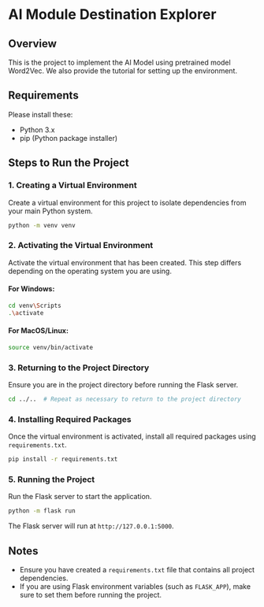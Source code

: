 # AI Module Destination Explorer

## Overview
This is the project to implement the AI Model using pretrained model Word2Vec. We also provide the tutorial for setting up the environment.

## Requirements
Please install these:
- Python 3.x
- pip (Python package installer)

## Steps to Run the Project

### 1. Creating a Virtual Environment

Create a virtual environment for this project to isolate dependencies from your main Python system.

```sh
python -m venv venv
```

### 2. Activating the Virtual Environment

Activate the virtual environment that has been created. This step differs depending on the operating system you are using.

#### For Windows:
```sh
cd venv\Scripts
.\activate
```

#### For MacOS/Linux:
```sh
source venv/bin/activate
```

### 3. Returning to the Project Directory

Ensure you are in the project directory before running the Flask server.

```sh
cd ../..  # Repeat as necessary to return to the project directory
```

### 4. Installing Required Packages

Once the virtual environment is activated, install all required packages using `requirements.txt`.

```sh
pip install -r requirements.txt
```

### 5. Running the Project

Run the Flask server to start the application.

```sh
python -m flask run
```

The Flask server will run at `http://127.0.0.1:5000`.

## Notes

- Ensure you have created a `requirements.txt` file that contains all project dependencies.
- If you are using Flask environment variables (such as `FLASK_APP`), make sure to set them before running the project.
